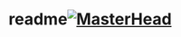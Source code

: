 # readme[![MasterHead](https:https://images.wallpapersden.com/image/download/anime-girl-in-half-moon-night-4k_bGhtbW2UmZqaraWkpJRobWllrWdma2Y.jpg)](https://github.com/v6n)
